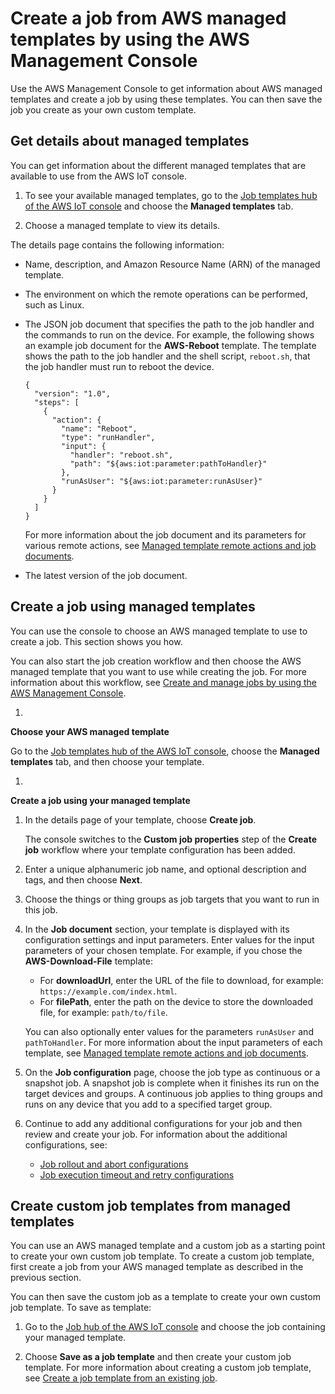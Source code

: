 # Create a job from AWS managed templates by using the AWS Management Console<a name="job-template-manage-console-create"></a>

Use the AWS Management Console to get information about AWS managed templates and create a job by using these templates\. You can then save the job you create as your own custom template\.

## Get details about managed templates<a name="job-template-managed-view"></a>

You can get information about the different managed templates that are available to use from the AWS IoT console\.

1. To see your available managed templates, go to the [Job templates hub of the AWS IoT console](https://console.aws.amazon.com/iot/home#/jobtemplatehub) and choose the **Managed templates** tab\.

1. Choose a managed template to view its details\.

The details page contains the following information:
+ Name, description, and Amazon Resource Name \(ARN\) of the managed template\.
+ The environment on which the remote operations can be performed, such as Linux\.
+ The JSON job document that specifies the path to the job handler and the commands to run on the device\. For example, the following shows an example job document for the **AWS\-Reboot** template\. The template shows the path to the job handler and the shell script, `reboot.sh`, that the job handler must run to reboot the device\. 

  ```
  {
    "version": "1.0",
    "steps": [
      {
        "action": {
          "name": "Reboot",
          "type": "runHandler",
          "input": {
            "handler": "reboot.sh",
            "path": "${aws:iot:parameter:pathToHandler}"
          },
          "runAsUser": "${aws:iot:parameter:runAsUser}"
        }
      }
    ]
  }
  ```

  For more information about the job document and its parameters for various remote actions, see [Managed template remote actions and job documents](job-templates-managed.md#job-template-manage-actions)\.
+ The latest version of the job document\.

## Create a job using managed templates<a name="job-template-manage-create-job"></a>

You can use the console to choose an AWS managed template to use to create a job\. This section shows you how\.

You can also start the job creation workflow and then choose the AWS managed template that you want to use while creating the job\. For more information about this workflow, see [Create and manage jobs by using the AWS Management Console](manage-job-console.md)\.

1. 

**Choose your AWS managed template**

   Go to the [Job templates hub of the AWS IoT console](https://console.aws.amazon.com/iot/home#/jobtemplatehub), choose the **Managed templates** tab, and then choose your template\.

1. 

**Create a job using your managed template**

   1. In the details page of your template, choose **Create job**\.

      The console switches to the **Custom job properties** step of the **Create job** workflow where your template configuration has been added\.

   1. Enter a unique alphanumeric job name, and optional description and tags, and then choose **Next**\.

   1. Choose the things or thing groups as job targets that you want to run in this job\.

   1. In the **Job document** section, your template is displayed with its configuration settings and input parameters\. Enter values for the input parameters of your chosen template\. For example, if you chose the **AWS\-Download\-File** template:
      + For **downloadUrl**, enter the URL of the file to download, for example: `https://example.com/index.html`\.
      + For **filePath**, enter the path on the device to store the downloaded file, for example: `path/to/file`\.

      You can also optionally enter values for the parameters `runAsUser` and `pathToHandler`\. For more information about the input parameters of each template, see [Managed template remote actions and job documents](job-templates-managed.md#job-template-manage-actions)\.

   1. On the **Job configuration** page, choose the job type as continuous or a snapshot job\. A snapshot job is complete when it finishes its run on the target devices and groups\. A continuous job applies to thing groups and runs on any device that you add to a specified target group\.

   1. Continue to add any additional configurations for your job and then review and create your job\. For information about the additional configurations, see:
      + [Job rollout and abort configurations](jobs-configurations-details.md#job-rollout-abort)
      + [Job execution timeout and retry configurations](jobs-configurations-details.md#job-timeout-retry)

## Create custom job templates from managed templates<a name="job-template-manage-create-template"></a>

You can use an AWS managed template and a custom job as a starting point to create your own custom job template\. To create a custom job template, first create a job from your AWS managed template as described in the previous section\.

You can then save the custom job as a template to create your own custom job template\. To save as template:

1. Go to the [Job hub of the AWS IoT console](https://console.aws.amazon.com/iot/home#/jobhub) and choose the job containing your managed template\.

1. Choose **Save as a job template** and then create your custom job template\. For more information about creating a custom job template, see [Create a job template from an existing job](job-templates-console.md#job-templates-console-create-exist-job)\.